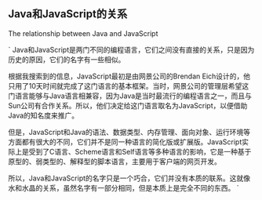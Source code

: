 ## Java和JavaScript的关系

The relationship between Java and JavaScript

`
Java和JavaScript是两门不同的编程语言，它们之间没有直接的关系，只是因为历史的原因，它们的名字有一些相似。

根据我搜索到的信息，JavaScript最初是由网景公司的Brendan Eich设计的，他只用了10天时间就完成了这门语言的基本框架。当时，网景公司的管理层希望这门语言能够与Java语言相兼容，因为Java是当时最流行的编程语言之一，而且与Sun公司有合作关系。所以，他们决定给这门语言取名为JavaScript，以便借助Java的知名度来推广。

但是，JavaScript和Java的语法、数据类型、内存管理、面向对象、运行环境等方面都有很大的不同，它们并不是同一种语言的简化版或扩展版。JavaScript实际上是受到了C语言、Scheme语言和Self语言等多种语言的影响，它是一种基于原型的、弱类型的、解释型的脚本语言，主要用于客户端的网页开发。

所以，Java和JavaScript的名字只是一个巧合，它们并没有本质的联系。这就像水和水晶的关系，虽然名字有一部分相同，但是本质上是完全不同的东西。
`